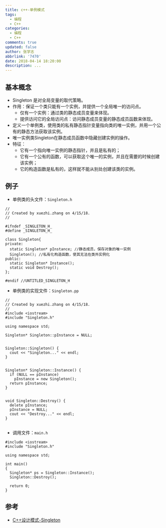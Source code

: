 ```yaml
---
title: c++-单例模式
tags:
  - 编程
  - C++
categories:
  - 编程
  - C++
comments: true
updated: false
author: 张学志
abbrlink: '7470'
date: 2018-04-14 18:20:00
description: ...
---
```


## 基本概念
* Singleton 是对全局变量的取代策略。
* 作用：保证一个类只能有一个实例，并提供一个全局唯一的访问点。
	* 仅有一个实例：通过类的静态成员变量来体现。
	* 提供访问它的全局访问点：访问静态成员变量的静态成员函数来体现。
* 定义一个单例类，使用类的私有静态指针变量指向类的唯一实例，并用一个公有的静态方法获取该实例。
* 唯一实例类Singleton在静态成员函数中隐藏创建实例的操作。
* 特征：
	* 它有一个指向唯一实例的静态指针，并且是私有的；
	* 它有一个公有的函数，可以获取这个唯一的实例，并且在需要的时候创建该实例；
	* 它的构造函数是私有的，这样就不能从别处创建该类的实例。


## 例子

* 单例类的头文件：`Singleton.h`

```
//
// Created by xuezhi.zhang on 4/15/18.
//

#ifndef _SINGLETON_H_
#define _SINGLETON_H_

class Singleton{
private:
  static Singleton* pInstance; //静态成员，保存对象的唯一实例
  Singleton(); //私有化构造函数，使其无法在类外实例化
public:
  static Singleton* Instance();
  static void Destroy();
};

#endif //UNTITLED_SINGLETON_H

```

* 单例类的实现文件：`Singleton.pp`

```
//
// Created by xuezhi.zhang on 4/15/18.
//
#include <iostream>
#include "Singleton.h"

using namespace std;

Singleton* Singleton::pInstance = NULL;


Singleton::Singleton() {
  cout << "Singleton..." << endl;
}


Singleton* Singleton::Instance() {
  if (NULL == pInstance)
    pInstance = new Singleton();
  return pInstance;
}


void Singleton::Destroy() {
  delete pInstance;
  pInstance = NULL;
  cout << "Destroy..." << endl;
}


```

* 调用文件：`main.h`


```
#include <iostream>
#include "Singleton.h"

using namespace std;

int main()
{
  Singleton* ps = Singleton::Instance();
  Singleton::Destroy();

  return 0;
}
```


## 参考
* [C++设计模式-Singleton](https://www.cnblogs.com/jiese/p/3158517.html)